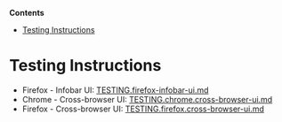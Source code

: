 <!-- START doctoc generated TOC please keep comment here to allow auto update -->
<!-- DON'T EDIT THIS SECTION, INSTEAD RE-RUN doctoc TO UPDATE -->

**Contents**

- [Testing Instructions](#testing-instructions)

<!-- END doctoc generated TOC please keep comment here to allow auto update -->

# Testing Instructions

- Firefox - Infobar UI: [TESTING.firefox-infobar-ui.md](./TESTING.firefox-infobar-ui.md)
- Chrome - Cross-browser UI: [TESTING.chrome.cross-browser-ui.md](./TESTING.chrome.cross-browser-ui.md)
- Firefox - Cross-browser UI: [TESTING.firefox.cross-browser-ui.md](./TESTING.firefox.cross-browser-ui.md)
